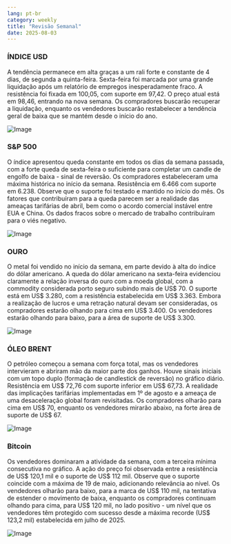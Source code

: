 ```yaml
---
lang: pt-br
category: weekly
title: "Revisão Semanal"
date: 2025-08-03
---
```


### ÍNDICE USD

A tendência permanece em alta graças a um rali forte e constante de 4 dias, de segunda a quinta-feira. Sexta-feira foi marcada por uma grande liquidação após um relatório de empregos inesperadamente fraco. A resistência foi fixada em 100,05, com suporte em 97,42. O preço atual está em 98,46, entrando na nova semana. Os compradores buscarão recuperar a liquidação, enquanto os vendedores buscarão restabelecer a tendência geral de baixa que se mantém desde o início do ano.

![Image](https://markleighedu.github.io/img/Aug-2025/03-Aug-2025/usdindex.jpg)

### S&P 500

O índice apresentou queda constante em todos os dias da semana passada, com a forte queda de sexta-feira o suficiente para completar um candle de engolfo de baixa - sinal de reversão. Os compradores estabeleceram uma máxima histórica no início da semana. Resistência em 6.466 com suporte em 6.238. Observe que o suporte foi testado e mantido no início do mês. Os fatores que contribuíram para a queda parecem ser a realidade das ameaças tarifárias de abril, bem como o acordo comercial instável entre EUA e China. Os dados fracos sobre o mercado de trabalho contribuíram para o viés negativo.

![Image](https://markleighedu.github.io/img/Aug-2025/03-Aug-2025/sp500.jpg)

### OURO

O metal foi vendido no início da semana, em parte devido à alta do índice do dólar americano. A queda do dólar americano na sexta-feira evidenciou claramente a relação inversa do ouro com a moeda global, com a commodity considerada porto seguro subindo mais de US$ 70. O suporte está em US$ 3.280, com a resistência estabelecida em US$ 3.363. Embora a realização de lucros e uma retração natural devam ser consideradas, os compradores estarão olhando para cima em US$ 3.400. Os vendedores estarão olhando para baixo, para a área de suporte de US$ 3.300.

![Image](https://markleighedu.github.io/img/Aug-2025/03-Aug-2025/gold.jpg)

### ÓLEO BRENT

O petróleo começou a semana com força total, mas os vendedores intervieram e abriram mão da maior parte dos ganhos. Houve sinais iniciais com um topo duplo (formação de candlestick de reversão) no gráfico diário. Resistência em US$ 72,76 com suporte inferior em US$ 67,73. A realidade das implicações tarifárias implementadas em 1º de agosto e a ameaça de uma desaceleração global foram revisitadas. Os compradores olharão para cima em US$ 70, enquanto os vendedores mirarão abaixo, na forte área de suporte de US$ 67.

![Image](https://markleighedu.github.io/img/Aug-2025/03-Aug-2025/brentoil.jpg)

### Bitcoin

Os vendedores dominaram a atividade da semana, com a terceira mínima consecutiva no gráfico. A ação do preço foi observada entre a resistência de US$ 120,1 mil e o suporte de US$ 112 mil. Observe que o suporte coincide com a máxima de 19 de maio, adicionando relevância ao nível. Os vendedores olharão para baixo, para a marca de US$ 110 mil, na tentativa de estender o movimento de baixa, enquanto os compradores continuam olhando para cima, para US$ 120 mil, no lado positivo - um nível que os vendedores têm protegido com sucesso desde a máxima recorde (US$ 123,2 mil) estabelecida em julho de 2025.

![Image](https://markleighedu.github.io/img/Aug-2025/03-Aug-2025/bitcoin.jpg)

